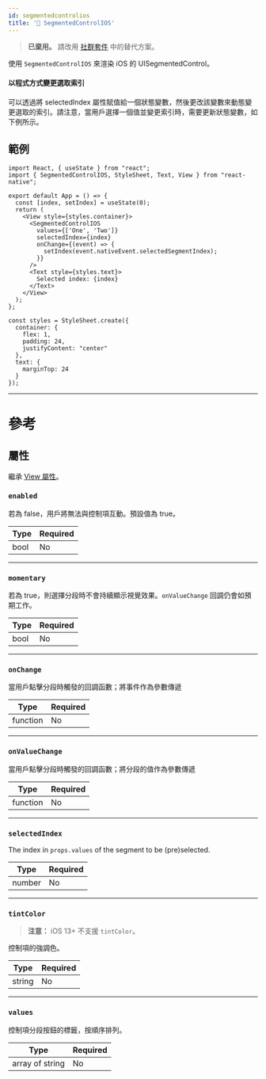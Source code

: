 ```yaml
---
id: segmentedcontrolios
title: '🚧 SegmentedControlIOS'
---
```


> **已棄用。** 請改用 [社群套件](https://reactnative.directory/?search=segmentedcontrol) 中的替代方案。

使用 `SegmentedControlIOS` 來渲染 iOS 的 UISegmentedControl。

#### 以程式方式變更選取索引

可以透過將 selectedIndex 屬性賦值給一個狀態變數，然後更改該變數來動態變更選取的索引。請注意，當用戶選擇一個值並變更索引時，需要更新狀態變數，如下例所示。

## 範例

```SnackPlayer name=SegmentedControlIOS%20Example&supportedPlatforms=ios
import React, { useState } from "react";
import { SegmentedControlIOS, StyleSheet, Text, View } from "react-native";

export default App = () => {
  const [index, setIndex] = useState(0);
  return (
    <View style={styles.container}>
      <SegmentedControlIOS
        values={['One', 'Two']}
        selectedIndex={index}
        onChange={(event) => {
          setIndex(event.nativeEvent.selectedSegmentIndex);
        }}
      />
      <Text style={styles.text}>
        Selected index: {index}
      </Text>
    </View>
  );
};

const styles = StyleSheet.create({
  container: {
    flex: 1,
    padding: 24,
    justifyContent: "center"
  },
  text: {
    marginTop: 24
  }
});
```

---

# 參考

## 屬性

繼承 [View 屬性](view.md#props)。

### `enabled`

若為 false，用戶將無法與控制項互動。預設值為 true。

| Type | Required |
| ---- | -------- |
| bool | No       |

---

### `momentary`

若為 true，則選擇分段時不會持續顯示視覺效果。`onValueChange` 回調仍會如預期工作。

| Type | Required |
| ---- | -------- |
| bool | No       |

---

### `onChange`

當用戶點擊分段時觸發的回調函數；將事件作為參數傳遞

| Type     | Required |
| -------- | -------- |
| function | No       |

---

### `onValueChange`

當用戶點擊分段時觸發的回調函數；將分段的值作為參數傳遞

| Type     | Required |
| -------- | -------- |
| function | No       |

---

### `selectedIndex`

The index in `props.values` of the segment to be (pre)selected.

| Type   | Required |
| ------ | -------- |
| number | No       |

---

### `tintColor`

> **注意：** iOS 13+ 不支援 `tintColor`。

控制項的強調色。

| Type   | Required |
| ------ | -------- |
| string | No       |

---

### `values`

控制項分段按鈕的標籤，按順序排列。

| Type            | Required |
| --------------- | -------- |
| array of string | No       |